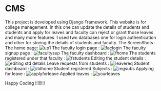# CMS
This project is developed using Django Framework.
This website is for college management. In this one can update the details of students and students and apply for leaves and faculty can reject or grant those leaves and many more features.
I used two databases one for login authentication and other for storing the details of students and faculty.
The ScreenShots : 
The home page:
![up1](https://user-images.githubusercontent.com/82256050/229296275-d78cf27e-a7fd-4d3b-8822-ecf6ac514e53.png)
The faculty login page : 
![faclogin](https://user-images.githubusercontent.com/82256050/229296293-8b9f4932-1c0f-41e0-885e-af744804998c.png)
The faculty signup page :
![facultysup](https://user-images.githubusercontent.com/82256050/229296302-0aa10329-af62-42b8-a8c6-967eb0a81639.png)
The faculty dashboard : 
![fhome](https://user-images.githubusercontent.com/82256050/229296329-78479b4b-a758-4b01-a67f-5e74f67bcf8a.png)
The students registered under that faculty :
![fstudents](https://user-images.githubusercontent.com/82256050/229296369-b46c6a87-af2b-473c-aafa-d4c9d17af73d.png)
Editing the student details :
![editing std detalis](https://user-images.githubusercontent.com/82256050/229296390-9e634d91-931e-4e0d-8be6-0899aa99adf2.png)
Leave requests from students : 
![leavereq](https://user-images.githubusercontent.com/82256050/229296457-f0ff930f-ce5c-4c4d-a322-2ae6fe532f7e.png)
Student dashboard : 
![stdhome](https://user-images.githubusercontent.com/82256050/229296513-99e187c2-f7b2-4627-9b63-9b104c6613ee.png)
Student registered Subjects : 
![regsubs](https://user-images.githubusercontent.com/82256050/229296526-d93c1f24-2b80-4039-a15a-cbbcda0ec371.png)
Applying for leave : 
![applyforleave](https://user-images.githubusercontent.com/82256050/229296571-84dfd54c-8160-4647-8e04-7d7f8310a574.png)
Applied leaves : 
![yourleaves](https://user-images.githubusercontent.com/82256050/229296590-90b73750-0d8d-4b50-bb89-c806498ce8c8.png)

Happy Coding !!!!!!!!

